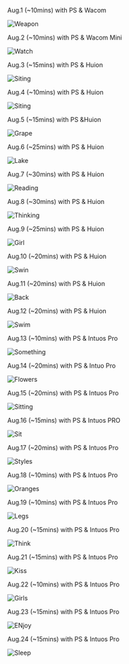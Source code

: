 Aug.1 (~10mins) with PS & Wacom

![Weapon](1.jpg)

Aug.2 (~10mins) with PS & Wacom Mini

![Watch](2.jpg)

Aug.3 (~15mins) with PS & Huion

![Siting](3.jpg)

Aug.4 (~10mins) with PS & Huion

![Siting](4.jpg)

Aug.5 (~15mins) with PS &Huion

![Grape](5.jpg)

Aug.6 (~25mins) with PS & Huion

![Lake](6.jpg)

Aug.7 (~30mins) with PS & Huion

![Reading](7.jpg)

Aug.8 (~30mins) with PS & Huion

![Thinking](8.jpg)

Aug.9 (~25mins) with PS & Huion

![Girl](9.jpg)

Aug.10 (~20mins) with PS & Huion

![Swin](10.jpg)

Aug.11 (~20mins) with PS & Huion

![Back](11.jpg)

Aug.12 (~20mins) with PS & Huion

![Swim](12.jpg)

Aug.13 (~10mins) with PS & Intuos Pro

![Something](13.jpg)

Aug.14 (~20mins) with PS & Intuo Pro

![Flowers](14.jpg)

Aug.15 (~20mins) with PS & Intuos Pro

![Sitting](15.jpg)

Aug.16 (~15mins) with PS & Intuos PRO

![Sit](16.jpg)

Aug.17 (~20mins) with PS & Intuos Pro

![Styles](17.jpg)

Aug.18 (~10mins) with PS & Intuos Pro

![Oranges](18.jpg)

Aug.19 (~10mins) with PS & Intuos Pro

![Legs](19.jpg)

Aug.20 (~15mins) with PS & Intuos Pro

![Think](20.jpg)

Aug.21 (~15mins) with PS & Intuos Pro

![Kiss](21.jpg)

Aug.22 (~10mins) with PS & Intuos Pro

![Girls](22.jpg)

Aug.23 (~15mins) with PS & Intuos Pro

![ENjoy](23.jpg)

Aug.24 (~15mins) with PS & Intuos Pro

![Sleep](24.jpg)

